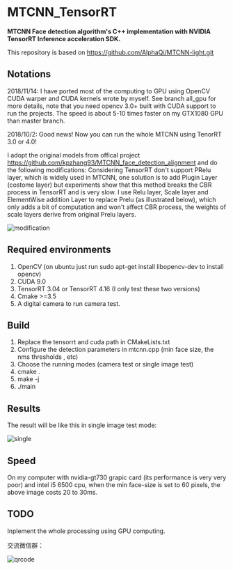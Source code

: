 # MTCNN_TensorRT

**MTCNN Face detection algorithm's C++ implementation with NVIDIA TensorRT Inference acceleration SDK.**

This repository is based on https://github.com/AlphaQi/MTCNN-light.git

## Notations

2018/11/14: I have ported most of the computing to GPU using OpenCV CUDA warper and CUDA kernels wrote by myself.
See branch all_gpu for more details, note that you need opencv 3.0+ built with CUDA support to run the projects. The speed is about 5-10 times faster on my GTX1080 GPU than master branch.

2018/10/2: Good news! Now you can run the whole MTCNN using TenorRT 3.0 or 4.0! 

I adopt the original models from offical project https://github.com/kpzhang93/MTCNN_face_detection_alignment and do the following modifications:
  Considering TensorRT don't support PRelu layer, which is widely used in MTCNN, one solution is to add Plugin Layer (costome layer) but experiments show that this method breaks the CBR process in TensorRT and is very slow. I use Relu layer, Scale layer and ElementWise addition Layer to replace Prelu (as illustrated below), which only adds a bit of computation and won't affect CBR process, the weights of scale layers derive from original Prelu layers. 
  
  ![modification](https://github.com/PKUZHOU/MTCNN_TensorRT/blob/master/pictures/modification.png)


## Required environments
1) OpenCV (on ubuntu just run sudo apt-get install libopencv-dev to install opencv)
1) CUDA 9.0
1) TensorRT 3.04 or TensorRT 4.16 (I only test these two versions)
1) Cmake >=3.5
1) A digital camera to run camera test.

## Build
1) Replace the tensorrt and cuda path in CMakeLists.txt
1) Configure the detection parameters in mtcnn.cpp (min face size, the nms thresholds , etc)
1) Choose the running modes (camera test or single image test)
1) cmake .
1) make -j
1) ./main

## Results
The result will be like this in single image test mode:

![single](https://github.com/PKUZHOU/MTCNN_TensorRT/blob/master/pictures/result.jpg)

## Speed
On my computer with nvidia-gt730 grapic card (its performance is very very poor) and intel i5 6500 cpu, when the min face-size is set to 60 pixels, the above image costs 20 to 30ms.

## TODO
Inplement the whole processing using GPU computing.

交流微信群：

![qrcode](https://github.com/PKUZHOU/MTCNN_TensorRT/blob/master/pictures/qrcode.jpg)
